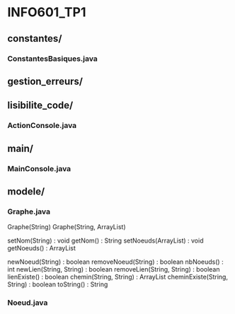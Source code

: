 # INFO601_TP1

## constantes/

### ConstantesBasiques.java

## gestion_erreurs/

## lisibilite_code/

### ActionConsole.java

## main/

### MainConsole.java

## modele/

### Graphe.java

Graphe(String)
Graphe(String, ArrayList<Noeud>)

setNom(String) : void
getNom() : String
setNoeuds(ArrayList<Noeud>) : void
getNoeuds() : ArrayList<Noeud>

newNoeud(String) : boolean
removeNoeud(String) : boolean
nbNoeuds() : int
newLien(String, String) : boolean
removeLien(String, String) : boolean
lienExiste() : boolean
chemin(String, String) : ArrayList<String>
cheminExiste(String, String) : boolean
toString() : String

### Noeud.java

